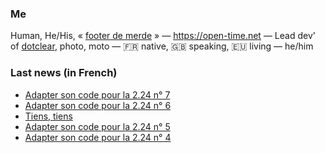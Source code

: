 ### Me

Human, He/His, « [footer de merde](https://open-time.net/post/2013/07/17/La-veritable-histoire-du-Footer-de-merde-) » — https://open-time.net — Lead dev' of [dotclear](https://git.dotclear.org/dev/dotclear), photo, moto — 🇫🇷 native, 🇬🇧 speaking, 🇪🇺 living — he/him

### Last news (in French)

<!-- BLOG-POST-LIST:START -->
- [Adapter son code pour la 2.24 n° 7](https://open-time.net/post/2022/10/27/Adapter-son-code-pour-la-224-n-7)
- [Adapter son code pour la 2.24 n° 6](https://open-time.net/post/2022/10/26/Adapter-son-code-pour-la-224-n-6)
- [Tiens, tiens](https://open-time.net/post/2022/10/25/Tiens-tiens)
- [Adapter son code pour la 2.24 n° 5](https://open-time.net/post/2022/10/24/Adapter-son-code-pour-la-224-n-5)
- [Adapter son code pour la 2.24 n° 4](https://open-time.net/post/2022/10/23/Adapter-son-code-pour-la-224-n-4)
<!-- BLOG-POST-LIST:END -->
